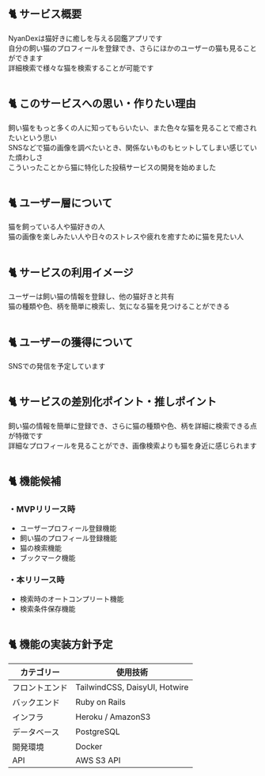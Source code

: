 ## 🐈 サービス概要
NyanDexは猫好きに癒しを与える図鑑アプリです  
自分の飼い猫のプロフィールを登録でき、さらにほかのユーザーの猫も見ることができます  
詳細検索で様々な猫を検索することが可能です<br><br>

## 🐈 このサービスへの思い・作りたい理由
飼い猫をもっと多くの人に知ってもらいたい、また色々な猫を見ることで癒されたいという思い  
SNSなどで猫の画像を調べたいとき、関係ないものもヒットしてしまい感じていた煩わしさ  
こういったことから猫に特化した投稿サービスの開発を始めました<br><br>

## 🐈 ユーザー層について
猫を飼っている人や猫好きの人  
猫の画像を楽しみたい人や日々のストレスや疲れを癒すために猫を見たい人<br><br>

## 🐈 サービスの利用イメージ
ユーザーは飼い猫の情報を登録し、他の猫好きと共有  
猫の種類や色、柄を簡単に検索し、気になる猫を見つけることができる<br><br>

## 🐈 ユーザーの獲得について
SNSでの発信を予定しています<br><br>

## 🐈 サービスの差別化ポイント・推しポイント
飼い猫の情報を簡単に登録でき、さらに猫の種類や色、柄を詳細に検索できる点が特徴です  
詳細なプロフィールを見ることができ、画像検索よりも猫を身近に感じられます<br><br>

## 🐈 機能候補

### ・MVPリリース時
- ユーザープロフィール登録機能
- 飼い猫のプロフィール登録機能
- 猫の検索機能
- ブックマーク機能<br>

### ・本リリース時
- 検索時のオートコンプリート機能
- 検索条件保存機能<br><br>

## 🐈 機能の実装方針予定
| カテゴリー      | 使用技術                                               |
|----------------|--------------------------------------------------------|
| フロントエンド  | TailwindCSS, DaisyUI, Hotwire           |
| バックエンド    | Ruby on Rails                            |
| インフラ        | Heroku / AmazonS3                                      |
| データベース    | PostgreSQL                                             |
| 開発環境        | Docker                                                 |
| API            | AWS S3 API |
